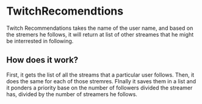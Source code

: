 # TwitchRecomendtions
Twitch Recommendations takes the name of the user name, and based on the stremers he follows, it will return at list of other streames that he might be interrested in following.

## How does it work?
First, it gets the list of all the streams that a particular user follows.
Then, it does the same for each of those stremres.
FInally it saves them in a list and it ponders a priority base on the number of followers divided the streamer has, divided by the number of streamers he follows.
